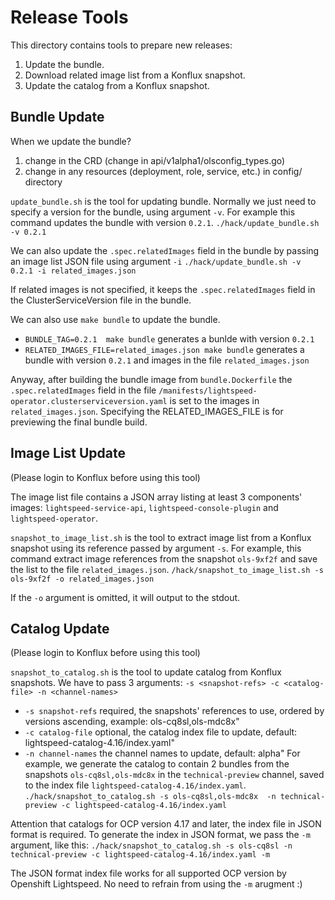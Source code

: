 # Release Tools

This directory contains tools to prepare new releases:
1. Update the bundle.
2. Download related image list from a Konflux snapshot.
3. Update the catalog from a Konflux snapshot.

## Bundle Update

When we update the bundle?
1. change in the CRD (change in api/v1alpha1/olsconfig_types.go)
2. change in any resources (deployment, role, service, etc.) in config/ directory

`update_bundle.sh` is the tool for updating bundle.
Normally we just need to specify a version for the bundle, using argument `-v`. For example this command updates the bundle with version `0.2.1`.
`./hack/update_bundle.sh -v 0.2.1`

We can also update the `.spec.relatedImages` field in the bundle by passing an image list JSON file using argument `-i`
`./hack/update_bundle.sh -v 0.2.1 -i related_images.json`

If related images is not specified, it keeps the `.spec.relatedImages` field in the ClusterServiceVersion file in the bundle.

We can also use `make bundle` to update the bundle.
- `BUNDLE_TAG=0.2.1  make bundle` generates a bunlde with version `0.2.1`
- `RELATED_IMAGES_FILE=related_images.json make bundle` generates a bundle with version `0.2.1` and images in the file `related_images.json`

Anyway, after building the bundle image from `bundle.Dockerfile` the `.spec.relatedImages` field in the file `/manifests/lightspeed-operator.clusterserviceversion.yaml` is set to the images in `related_images.json`.
Specifying the RELATED_IMAGES_FILE is for previewing the final bundle build.

## Image List Update

(Please login to Konflux before using this tool)

The image list file contains a JSON array listing at least 3 components' images: `lightspeed-service-api`, `lightspeed-console-plugin` and `lightspeed-operator`.

`snapshot_to_image_list.sh` is the tool to extract image list from a Konflux snapshot using its reference passed by argument `-s`.
For example, this command extract image references from the snapshot `ols-9xf2f` and save the list to the file `related_images.json`.
`/hack/snapshot_to_image_list.sh -s ols-9xf2f -o related_images.json`

If the `-o` argument is omitted, it will output to the stdout.

## Catalog Update

(Please login to Konflux before using this tool)

`snapshot_to_catalog.sh` is the tool to update catalog from Konflux snapshots.
We have to pass 3 arguments: `-s <snapshot-refs> -c <catalog-file> -n <channel-names>`
- `-s snapshot-refs` required, the snapshots' references to use, ordered by versions ascending, example: ols-cq8sl,ols-mdc8x"
- `-c catalog-file` optional, the catalog index file to update, default: lightspeed-catalog-4.16/index.yaml"
- `-n channel-names` the channel names to update, default: alpha"
For example, we generate the catalog to contain 2 bundles from the snapshots `ols-cq8sl,ols-mdc8x` in the `technical-preview` channel, saved to the index file `lightspeed-catalog-4.16/index.yaml`.
`./hack/snapshot_to_catalog.sh -s ols-cq8sl,ols-mdc8x  -n technical-preview -c lightspeed-catalog-4.16/index.yaml`

Attention that catalogs for OCP version 4.17 and later, the index file in JSON format is required. To generate the index in JSON format, we pass the `-m` argument, like this:
`./hack/snapshot_to_catalog.sh -s ols-cq8sl -n technical-preview -c lightspeed-catalog-4.16/index.yaml -m`

The JSON format index file works for all supported OCP version by Openshift Lightspeed. No need to refrain from using the `-m` arugment :)
